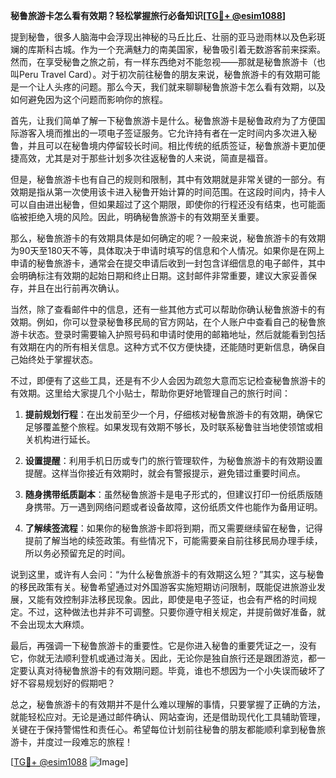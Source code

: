 **秘鲁旅游卡怎么看有效期？轻松掌握旅行必备知识[[TG💪+ @esim1088](https://t.me/s/esim1088)]**

提到秘鲁，很多人脑海中会浮现出神秘的马丘比丘、壮丽的亚马逊雨林以及色彩斑斓的库斯科古城。作为一个充满魅力的南美国家，秘鲁吸引着无数游客前来探索。然而，在享受秘鲁之旅之前，有一样东西绝对不能忽视——那就是秘鲁旅游卡（也叫Peru Travel Card）。对于初次前往秘鲁的朋友来说，秘鲁旅游卡的有效期可能是一个让人头疼的问题。那么今天，我们就来聊聊秘鲁旅游卡怎么看有效期，以及如何避免因为这个问题而影响你的旅程。

首先，让我们简单了解一下秘鲁旅游卡是什么。秘鲁旅游卡是秘鲁政府为了方便国际游客入境而推出的一项电子签证服务。它允许持有者在一定时间内多次进入秘鲁，并且可以在秘鲁境内停留较长时间。相比传统的纸质签证，秘鲁旅游卡更加便捷高效，尤其是对于那些计划多次往返秘鲁的人来说，简直是福音。

但是，秘鲁旅游卡也有自己的规则和限制，其中有效期就是非常关键的一部分。有效期是指从第一次使用该卡进入秘鲁开始计算的时间范围。在这段时间内，持卡人可以自由进出秘鲁，但如果超过了这个期限，即使你的行程还没有结束，也可能面临被拒绝入境的风险。因此，明确秘鲁旅游卡的有效期至关重要。

那么，秘鲁旅游卡的有效期具体是如何确定的呢？一般来说，秘鲁旅游卡的有效期为90天至180天不等，具体取决于申请时填写的信息和个人情况。如果你是在网上申请的秘鲁旅游卡，通常会在提交申请后收到一封包含详细信息的电子邮件，其中会明确标注有效期的起始日期和终止日期。这封邮件非常重要，建议大家妥善保存，并且在出行前再次确认。

当然，除了查看邮件中的信息，还有一些其他方式可以帮助你确认秘鲁旅游卡的有效期。例如，你可以登录秘鲁移民局的官方网站，在个人账户中查看自己的秘鲁旅游卡状态。登录时需要输入护照号码和申请时使用的邮箱地址，然后就能看到包括有效期在内的所有相关信息。这种方式不仅方便快捷，还能随时更新信息，确保自己始终处于掌握状态。

不过，即便有了这些工具，还是有不少人会因为疏忽大意而忘记检查秘鲁旅游卡的有效期。这里给大家提几个小贴士，帮助你更好地管理自己的旅行时间：

1. **提前规划行程**：在出发前至少一个月，仔细核对秘鲁旅游卡的有效期，确保它足够覆盖整个旅程。如果发现有效期不够长，及时联系秘鲁驻当地使领馆或相关机构进行延长。
   
2. **设置提醒**：利用手机日历或专门的旅行管理软件，为秘鲁旅游卡的有效期设置提醒。这样当你接近有效期时，就会有警报提示，避免错过重要时间点。

3. **随身携带纸质副本**：虽然秘鲁旅游卡是电子形式的，但建议打印一份纸质版随身携带。万一遇到网络问题或者设备故障，这份纸质文件也能作为备用证明。

4. **了解续签流程**：如果你的秘鲁旅游卡即将到期，而又需要继续留在秘鲁，记得提前了解当地的续签政策。有些情况下，可能需要亲自前往移民局办理手续，所以务必预留充足的时间。

说到这里，或许有人会问：“为什么秘鲁旅游卡的有效期这么短？”其实，这与秘鲁的移民政策有关。秘鲁希望通过对外国游客实施短期访问限制，既能促进旅游业发展，又能有效控制非法移民现象。因此，即使是电子签证，也会有严格的时间规定。不过，这种做法也并非不可调整。只要你遵守相关规定，并提前做好准备，就不会出现太大麻烦。

最后，再强调一下秘鲁旅游卡的重要性。它是你进入秘鲁的重要凭证之一，没有它，你就无法顺利登机或通过海关。因此，无论你是独自旅行还是跟团游览，都一定要认真对待秘鲁旅游卡的有效期问题。毕竟，谁也不想因为一个小失误而破坏了好不容易规划好的假期吧？

总之，秘鲁旅游卡的有效期并不是什么难以理解的事情，只要掌握了正确的方法，就能轻松应对。无论是通过邮件确认、网站查询，还是借助现代化工具辅助管理，关键在于保持警惕性和责任心。希望每位计划前往秘鲁的朋友都能顺利拿到秘鲁旅游卡，并度过一段难忘的旅程！

[[TG💪+ @esim1088](https://t.me/s/esim1088) ![Image](https://i.postimg.cc/4NQfJmqS/Snipaste-2025-05-13-00-14-12.png)]